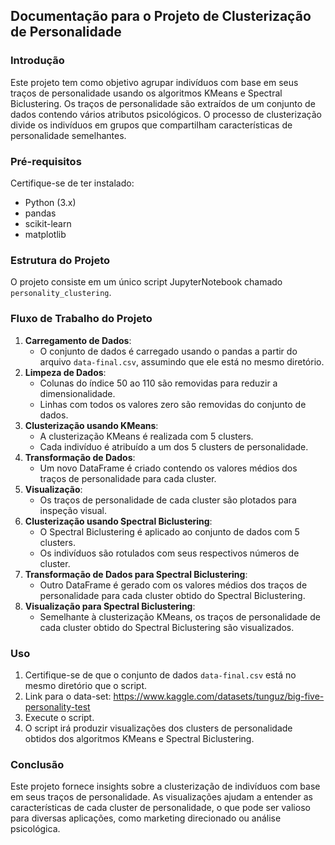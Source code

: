 ## Documentação para o Projeto de Clusterização de Personalidade

### Introdução
Este projeto tem como objetivo agrupar indivíduos com base em seus traços de personalidade usando os algoritmos KMeans e Spectral Biclustering. Os traços de personalidade são extraídos de um conjunto de dados contendo vários atributos psicológicos. O processo de clusterização divide os indivíduos em grupos que compartilham características de personalidade semelhantes.

### Pré-requisitos
Certifique-se de ter instalado:
- Python (3.x)
- pandas
- scikit-learn
- matplotlib

### Estrutura do Projeto
O projeto consiste em um único script JupyterNotebook chamado `personality_clustering`.

### Fluxo de Trabalho do Projeto
1. **Carregamento de Dados**: 
    - O conjunto de dados é carregado usando o pandas a partir do arquivo `data-final.csv`, assumindo que ele está no mesmo diretório.
2. **Limpeza de Dados**:
    - Colunas do índice 50 ao 110 são removidas para reduzir a dimensionalidade.
    - Linhas com todos os valores zero são removidas do conjunto de dados.
3. **Clusterização usando KMeans**:
    - A clusterização KMeans é realizada com 5 clusters.
    - Cada indivíduo é atribuído a um dos 5 clusters de personalidade.
4. **Transformação de Dados**:
    - Um novo DataFrame é criado contendo os valores médios dos traços de personalidade para cada cluster.
5. **Visualização**:
    - Os traços de personalidade de cada cluster são plotados para inspeção visual.
6. **Clusterização usando Spectral Biclustering**:
    - O Spectral Biclustering é aplicado ao conjunto de dados com 5 clusters.
    - Os indivíduos são rotulados com seus respectivos números de cluster.
7. **Transformação de Dados para Spectral Biclustering**:
    - Outro DataFrame é gerado com os valores médios dos traços de personalidade para cada cluster obtido do Spectral Biclustering.
8. **Visualização para Spectral Biclustering**:
    - Semelhante à clusterização KMeans, os traços de personalidade de cada cluster obtido do Spectral Biclustering são visualizados.

### Uso
1. Certifique-se de que o conjunto de dados `data-final.csv` está no mesmo diretório que o script.
2. Link para o data-set: <https://www.kaggle.com/datasets/tunguz/big-five-personality-test>
2. Execute o script.
3. O script irá produzir visualizações dos clusters de personalidade obtidos dos algoritmos KMeans e Spectral Biclustering.

### Conclusão
Este projeto fornece insights sobre a clusterização de indivíduos com base em seus traços de personalidade. As visualizações ajudam a entender as características de cada cluster de personalidade, o que pode ser valioso para diversas aplicações, como marketing direcionado ou análise psicológica.
